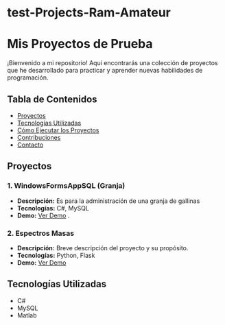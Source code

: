 # test-Projects-Ram-Amateur
# Mis Proyectos de Prueba

¡Bienvenido a mi repositorio! Aquí encontrarás una colección de proyectos que he desarrollado para practicar y aprender nuevas habilidades de programación.

## Tabla de Contenidos
- [Proyectos](#proyectos)
- [Tecnologías Utilizadas](#tecnologías-utilizadas)
- [Cómo Ejecutar los Proyectos](#cómo-ejecutar-los-proyectos)
- [Contribuciones](#contribuciones)
- [Contacto](#contacto)

## Proyectos

### 1. WindowsFormsAppSQL (Granja)
- **Descripción:** Es para la administración de una granja de gallinas
- **Tecnologías:** C#, MySQL
- **Demo:** [Ver Demo](enlace-a-tu-demo) .


### 2. Espectros Masas
- **Descripción:** Breve descripción del proyecto y su propósito.
- **Tecnologías:** Python, Flask
- **Demo:** [Ver Demo](enlace-a-tu-demo)

## Tecnologías Utilizadas
- C#
- MySQL
- Matlab

